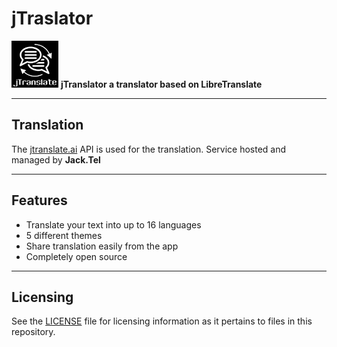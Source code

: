 # jTraslator
<img
src="https://raw.githubusercontent.com/itzrnvr/jtranslator/master/app/src/main/res/drawable/android_chrome_512x512.png" height=75px> **jTranslator a translator based on LibreTranslate**


------------

## Translation
The [jtranslate.ai](https://libretranslate.de/) API is used for the translation.
Service hosted and managed by **Jack.Tel**

------------



## Features
- Translate your text into up to 16 languages
- 5 different themes
- Share translation easily from the app
- Completely open source


------------

## Licensing
See the [LICENSE](LICENSE) file for licensing information as it pertains to files in this repository.
